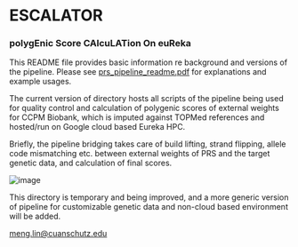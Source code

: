 # ESCALATOR
### polyg**E**nic **S**core **CA**lcu**LAT**ion On eu**R**eka 

This README file provides basic information re background and versions of the pipeline. Please see [prs_pipeline_readme.pdf](eureka_cloud_version/prs_pipeline_readme.pdf) for explanations and example usages.

The current version of directory hosts all scripts of the pipeline being used for quality control and calculation of polygenic scores of external weights for CCPM Biobank, which is imputed against TOPMed references and hosted/run on Google cloud based Eureka HPC. 

Briefly, the pipeline bridging takes care of build lifting, strand flipping, allele code mismatching etc. between external weights of PRS and the target genetic data, and calculation of final scores. 

![image](https://user-images.githubusercontent.com/16557724/197067286-cb0b02dd-bc21-42eb-a23b-34bb154ffe96.jpg)

This directory is temporary and being improved, and a more generic version of pipeline for customizable genetic data and non-cloud based environment will be added.

meng.lin@cuanschutz.edu
